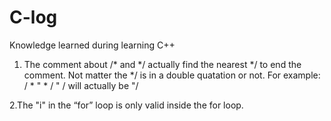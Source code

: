 # C-log
Knowledge learned during learning C++

1. The comment about /* and */ actually find the nearest */ to end the comment. Not matter the */ is in a double quatation or not.
For example: 
/ *  " * / " /
will actually be
"/


2.The "i" in the “for” loop is only valid inside the for loop.
